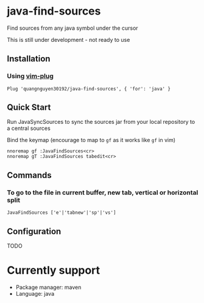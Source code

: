 # java-find-sources
Find sources from any java symbol under the cursor

This is still under development - not ready to use

## Installation

### Using [vim-plug](https://github.com/junegunn/vim-plug)
```vim
Plug 'quangnguyen30192/java-find-sources', { 'for': 'java' }
```

## Quick Start
Run JavaSyncSources to sync the sources jar from your local repository to a central sources

Bind the keymap (encourage to map to `gf` as it works like `gf` in vim)
```vimscript
nnoremap gf :JavaFindSources<cr>
nnoremap gT :JavaFindSources tabedit<cr>
```

## Commands

### To go to the file in current buffer, new tab, vertical or horizontal split
```vim
JavaFindSources ['e'|'tabnew'|'sp'|'vs']
```
## Configuration
TODO

# Currently support
- Package manager: maven
- Language: java
